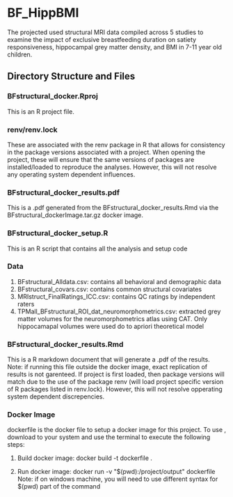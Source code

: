 # BF_HippBMI
The projected used structural MRI data compiled across 5 studies to examine the impact of exclusive breastfeeding duration on satiety responsiveness, hippocampal grey matter density, and BMI in 7-11 year old children.

## Directory Structure and Files

### BFstructural_docker.Rproj
This is an R project file.

### renv/renv.lock
These are associated with the renv package in R that allows for consistency in the package versions associated with a project. When opening the project, these will ensure that the same versions of packages are installed/loaded to reproduce the analyses. However, this will not resolve any operating system dependent influences. 

### BFstructural_docker_results.pdf 
This is a .pdf generated from the BFstructural_docker_results.Rmd via the BFstructural_dockerImage.tar.gz docker image.

### BFstructural_docker_setup.R
This is an R script that contains all the analysis and setup code

### Data
1) BFstructural_Alldata.csv: contains all behavioral and demographic data
2) BFstructural_covars.csv: contains common structural covariates
3) MRIstruct_FinalRatings_ICC.csv: contains QC ratings by independent raters
4) TPMall_BFstructural_ROI_dat_neuromorphometrics.csv: extracted grey matter volumes for the neuromorphometrics atlas using CAT. Only hippocamapal volumes were used do to apriori theoretical model

### BFstructural_docker_results.Rmd 
This is a R markdown document that will generate a .pdf of the results. 
Note: if running this file outside the docker image, exact replication of results is not garenteed. If project is first loaded, then package versions will match due to the use of the package renv (will load project specific version of R packages listed in renv.lock). However, this will not resolve opperating system dependent discrepencies.

### Docker Image

dockerfile is the docker file to setup a docker image for this project. To use , download to your system and use the terminal to execute the following steps:

1) Build docker image:
        docker build -t dockerfile .

2) Run docker image: 
        docker run -v "$(pwd):/project/output" dockerfile
        Note: if on windows machine, you will need to use different syntax for $(pwd) part of the command
